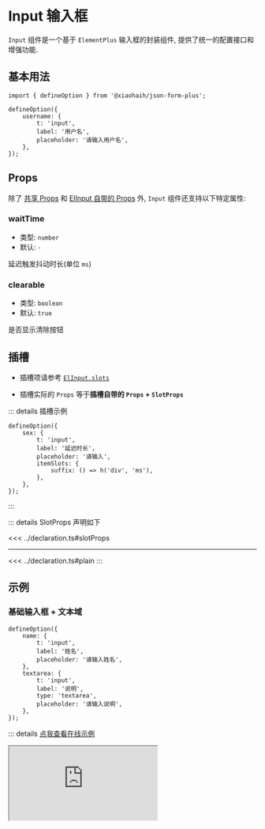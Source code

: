 # Input 输入框

`Input` 组件是一个基于 `ElementPlus` 输入框的封装组件, 提供了统一的配置接口和增强功能.

## 基本用法

```tsx
import { defineOption } from '@xiaohaih/json-form-plus';

defineOption({
    username: {
        t: 'input',
        label: '用户名',
        placeholder: '请输入用户名',
    },
});
```

## Props

除了 [共享 Props](../shares/share-props.md) 和 [ElInput 自带的 Props](https://element-plus.org/zh-CN/component/input.html#attributes) 外, `Input` 组件还支持以下特定属性:

### waitTime

- 类型: `number`
- 默认: `-`

延迟触发抖动时长(单位 `ms`)

### clearable

- 类型: `boolean`
- 默认: `true`

是否显示清除按钮

## 插槽

- 插槽项请参考 [`ElInput.slots`](https://element-plus.org/zh-CN/component/input.html#slots)

- 插槽实际的 `Props` 等于**插槽自带的 `Props` + `SlotProps`**

::: details 插槽示例

```tsx
defineOption({
    sex: {
        t: 'input',
        label: '延迟时长',
        placeholder: '请输入',
        itemSlots: {
            suffix: () => h('div', 'ms'),
        },
    },
});
```

:::

::: details SlotProps 声明如下

<<< ../declaration.ts#slotProps

---

<<< ../declaration.ts#plain
:::

## 示例

<script setup>
import Iframe from '../../vue-components/iframe.vue';
</script>

### 基础输入框 + 文本域

```tsx
defineOption({
    name: {
        t: 'input',
        label: '姓名',
        placeholder: '请输入姓名',
    },
    textarea: {
        t: 'input',
        label: '说明',
        type: 'textarea',
        placeholder: '请输入说明',
    },
});
```

::: details [点我查看在线示例](https://code.juejin.cn/pen/7544961553456758794)

<Iframe src="https://code.juejin.cn/pen/7544961553456758794" />
:::

### 带前缀后缀

```tsx
defineOption({
    prefix: {
        t: 'input',
        label: '价格',
        placeholder: '请输入价格',
        itemSlots: {
            prefix: '¥',
            suffix: '元',
        },
    },
    domain: {
        t: 'input',
        label: '域名',
        placeholder: '请输入域名',
        itemSlots: {
            prepend: 'https://',
            append: '.com',
        },
    },
});
```

::: details [点我查看在线示例](https://code.juejin.cn/pen/7544990430547738634)

<Iframe src="https://code.juejin.cn/pen/7544990430547738634" />
:::

## 注意事项

1. 支持 `ElFormItem` 组件所有的 `Props`
2. 支持 `ElInput` 组件所有的 `Props`
3. 可以通过 `debounceTime` 设置抖动时长, 避免频繁触发搜索

::: info tips: 当 `ElFormItem` 组件与 `ElInput` 组件的 `Props` 冲突时

- 可通过 `formItemProps` 将属性传递给 `ElFormItem`

- 可通过 `staticProps` 将属性传递给 `ElInput`

:::
